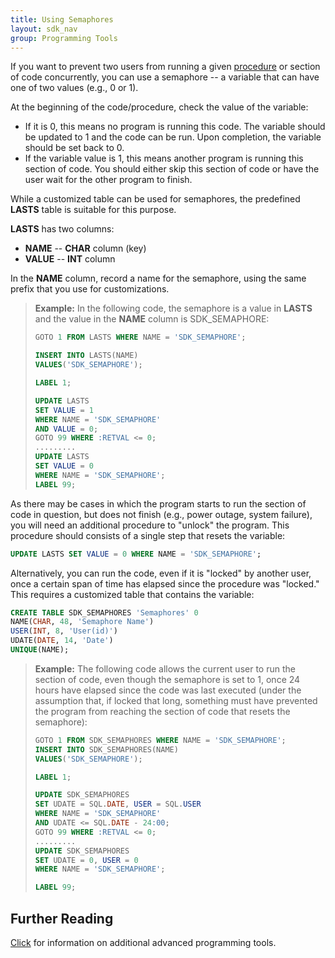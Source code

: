 ```yaml
---
title: Using Semaphores
layout: sdk_nav
group: Programming Tools
---
```


If you want to prevent two users from running a given
[procedure](Procedures) or section of code concurrently, you
can use a semaphore -- a variable that can have one of two values (e.g.,
​​0 or 1).

At the beginning of the code/procedure, check the value of the variable:

-   If it is 0, this means no program is running this code. The variable
    should be updated to 1 and the code can be run. Upon completion, the
    variable should be set back to 0.
-   If the variable value is 1, this means another program is running
    this section of code. You should either skip this section of code or
    have the user wait for the other program to finish.

While a customized table can be used for semaphores, the predefined
**LASTS** table is suitable for this purpose.

**LASTS** has two columns:

-   **NAME** -- **CHAR** column (key)
-   **VALUE** -- **INT** column

In the **NAME** column, record a name for the semaphore, using the same
prefix that you use for customizations.

> **Example:** In the following code, the semaphore is a value in
> **LASTS** and the value in the **NAME** column is SDK_SEMAPHORE:
>
> ```sql
> GOTO 1 FROM LASTS WHERE NAME = 'SDK_SEMAPHORE';
>
> INSERT INTO LASTS(NAME) 
> VALUES('SDK_SEMAPHORE');
>
> LABEL 1;
>
> UPDATE LASTS 
> SET VALUE = 1 
> WHERE NAME = 'SDK_SEMAPHORE' 
> AND VALUE = 0;
> GOTO 99 WHERE :RETVAL <= 0;
> .........
> UPDATE LASTS 
> SET VALUE = 0 
> WHERE NAME = 'SDK_SEMAPHORE';
> LABEL 99;
> ```

As there may be cases in which the program starts to run the section of
code in question, but does not finish (e.g., power outage, system
failure), you will need an additional procedure to \"unlock\" the
program. This procedure should consists of a single step that resets the
variable:

```sql
UPDATE LASTS SET VALUE = 0 WHERE NAME = 'SDK_SEMAPHORE'; 
```

Alternatively, you can run the code, even if it is \"locked\" by another
user, once a certain span of time has elapsed since the procedure was
\"locked.\" This requires a customized table that contains the variable:

```sql
CREATE TABLE SDK_SEMAPHORES 'Semaphores' 0
NAME(CHAR, 48, 'Semaphore Name')
USER(INT, 8, 'User(id)')
UDATE(DATE, 14, 'Date')
UNIQUE(NAME);
```

> **Example:** The following code allows the current user to run the
> section of code, even though the semaphore is set to 1, once 24 hours
> have elapsed since the code was last executed (under the assumption
> that, if locked that long, something must have prevented the program
> from reaching the section of code that resets the semaphore):
>
> ```sql
> GOTO 1 FROM SDK_SEMAPHORES WHERE NAME = 'SDK_SEMAPHORE';
> INSERT INTO SDK_SEMAPHORES(NAME) 
> VALUES('SDK_SEMAPHORE');
>
> LABEL 1;
>
> UPDATE SDK_SEMAPHORES
> SET UDATE = SQL.DATE, USER = SQL.USER 
> WHERE NAME = 'SDK_SEMAPHORE' 
> AND UDATE <= SQL.DATE - 24:00;
> GOTO 99 WHERE :RETVAL <= 0;
> .........
> UPDATE SDK_SEMAPHORES
> SET UDATE = 0, USER = 0 
> WHERE NAME = 'SDK_SEMAPHORE';
>
> LABEL 99;
> ```

## Further Reading 

[Click](Advanced-Programming-Tools ) for information on
additional advanced programming tools.
